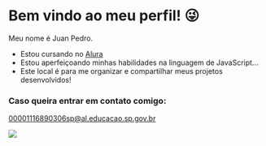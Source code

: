 # Bem vindo ao meu perfil! 😜

Meu nome é Juan Pedro.

- Estou cursando no [Alura](https://www.alura.com.br)
- Estou aperfeiçoando minhas habilidades na linguagem de JavaScript...
- Este local é para me organizar e compartilhar meus projetos desenvolvidos!
  
### Caso queira entrar em contato comigo:

00001116890306sp@al.educacao.sp.gov.br

![](https://media1.tenor.com/m/0_U---gOfMEAAAAC/knk.gif)
